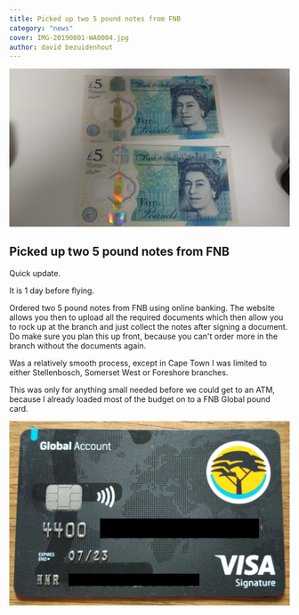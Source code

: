 ```yaml
---
title: Picked up two 5 pound notes from FNB
category: "news"
cover: IMG-20190801-WA0004.jpg
author: david bezuidenhout
---
```


![logo](./IMG-20190801-WA0004.jpg)

## Picked up two 5 pound notes from FNB

Quick update. 

It is 1 day before flying.

Ordered two 5 pound notes from FNB using online banking. The website allows you then to upload all the required documents which then allow you to rock up at the branch and just collect the notes after signing a document. Do make sure you plan this up front, because you can't order more in the branch without the documents again.

Was a relatively smooth process, except in Cape Town I was limited to either Stellenbosch, Somerset West or Foreshore branches.

This was only for anything small needed before we could get to an ATM, because I already loaded most of the budget on to a FNB Global pound card.

![gbpcard](./IMG_20190817_101524e.jpg)